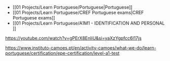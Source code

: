 
 - [[01 Projects/Learn Portuguese/Portuguese|Portuguese]]
 - [[01 Projects/Learn Portuguese/CREF  Portuguese exams|CREF  Portuguese exams]]
 - [[01 Projects/Learn Portuguese/A1M1 - IDENTIFICATION AND PERSONAL    ]]


https://youtube.com/watch?v=gPErX8EnIiU&si=yaXzYgpfcc6l17js

https://www.instituto-camoes.pt/en/activity-camoes/what-we-do/learn-portuguese/certification/epe-certification/level-a1-test